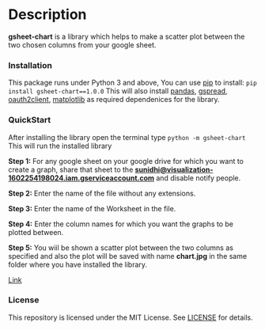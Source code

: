 # Description
**gsheet-chart** is a library which helps to make a scatter plot between the two chosen columns from your google sheet. 

### Installation
This package runs under Python 3 and above,
You can use [pip](https://pip.pypa.io/en/stable/) to install:
```pip install gsheet-chart==1.0.0```
This will also install [pandas](https://pypi.org/project/pandas/), [gspread](https://pypi.org/project/gspread/), [oauth2client](https://pypi.org/project/oauth2client/), [matplotlib](https://pypi.org/project/matplotlib/) as required dependenices for the library.

### QuickStart
After installing the library open the terminal type
```python -m gsheet-chart```
This will run the installed library

**Step 1:** For any google sheet on your google drive for which you want to create a graph, share that sheet to the **sunidhi@visualization-1602254198024.iam.gserviceaccount.com** and disable notify people.

**Step 2:** Enter the name of the file without any extensions.

**Step 3:** Enter the name of the Worksheet in the file.

**Step 4:** Enter the column names for which you want the graphs to be plotted between.

**Step 5:** You wiil be shown a scatter plot between the two columns as specified and also the plot will be saved with name **chart.jpg** in the same folder where you have installed the library.

[Link](https://pypi.org/project/gsheet-chart/1.0.0/)

### License
This repository is licensed under the MIT License. See [LICENSE](https://opensource.org/licenses/MIT) for details.
